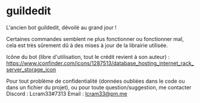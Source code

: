 # guildedit
L'ancien bot guildedit, dévoilé au grand jour !

Certaines commandes semblent ne plus fonctionner ou fonctionner mal, cela est très sûrement dû à des mises à jour de la librairie utilisée.

Icône du bot (libre d'utilisation, tout le crédit revient à son auteur) : https://www.iconfinder.com/icons/1287513/database_hosting_internet_rack_server_storage_icon

Pour tout problème de confidentialité (données oubliées dans le code ou dans un fichier du projet), ou pour toute question/suggestion, me contacter
Discord : Lcram33#7313
Email : lcram33@pm.me
